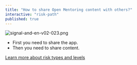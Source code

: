 ```yaml
---
title: "How to share Open Mentoring content with others?"
interactive: "risk-path"
published: true
---
```


<!--is this a broken link?-->
![signal-and-en-v02-023.png]({{site.baseurl}}/en/topics/tool-2-signal/1-messaging/signal-and-en-v02-023.png)

* First you need to share the app.
 * Then you need to share content.

[Learn more about risk types and levels](resources/risk-assessment.md)
